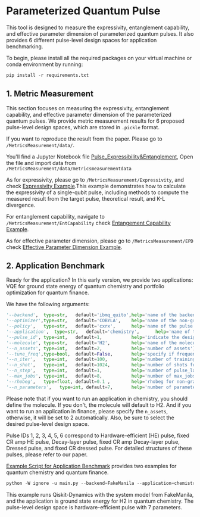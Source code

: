 # Parameterized Quantum Pulse
This tool is designed to measure the expressivity, entanglement capability, and effective parameter dimension of parameterized quantum pulses. It also provides 6 different pulse-level design spaces for application benchmarking.

To begin, please install all the required packages on your virtual machine or conda environment by running:

```python
pip install -r requirements.txt
```

## 1. Metric Measurement
This section focuses on measuring the expressivity, entanglement capability, and effective parameter dimension of the parameterized quantum pulses. We provide metric measurement results for 6 proposed pulse-level design spaces, which are stored in `.pickle` format.

If you want to reproduce the result from the paper. Please go to `/MetricsMeasurement/data/`.

You'll find a Jupyter Notebook file [Pulse_Expressibility&Entanglement](https://github.com/zlianghahaha/ParameterizedQuantumPulse/blob/main/MetricsMeasurement/data/Pulse_Expressibility%26Entanglement.ipynb), Open the file and import data from `/MetricsMeasurement/data/metricsmeasurementdata`

As for expressivity, please go to `/MetricsMeasurement/Expressivity`, and check [Expressivity Example](https://github.com/zlianghahaha/ParameterizedQuantumPulse/blob/main/MetricsMeasurement/Expressivity/JakartaPulseVQA_Expressibility.ipynb).This example demonstrates how to calculate the expressivity of a single-qubit pulse, including methods to compute the measured result from the target pulse, theoretical result, and K-L divergence.

For entanglement capability, navigate to `/MetricsMeasurement/EntCapability` check [Entangement Capability Example](https://github.com/zlianghahaha/ParameterizedQuantumPulse/blob/main/MetricsMeasurement/EntCapability/Pulse_Ent_Example.ipynb).

As for effective parameter dimension, please go to `/MetricsMeasurement/EPD` check [Effective Parameter Dimension Example](https://github.com/zlianghahaha/ParameterizedQuantumPulse/blob/main/MetricsMeasurement/EPD/EPD_Example.ipynb).


## 2. Application Benchmark

Ready for the application? In this early version, we provide two applications: VQE for ground state energy of quantum chemistry and portfolio optimization for quantum finance.

We have the following arguments:

```python
'--backend',  type=str,   default='ibmq_quito',help='name of the backend(Or a simulator like FakeManila)')
'--optimizer',type=str,   default='COBYLA',    help='name of the non-gradient optimizer')
'--policy',   type=str,   default='cxrx',      help='name of the pulse growth policy, deleted in this version')
'--application',  type=str,   default='chemistry',      help='name of the benchmark application')
'--pulse_id', type=int,   default=1,           help='indicate the design space at pulse level.')
'--molecule', type=str,   default='H2',        help='name of the molecules')
'--n_assets', type=int,   default=2,           help='number of assets')
'--tune_freq',type=bool,  default=False,       help='specify if frequencies are tuned')
'--n_iter',   type=int,   default=100,         help='number of training iterations')
'--n_shot',   type=int,   default=1024,        help='number of shots for measurement')
'--n_step',   type=int,   default=1,           help='number of pulse_layers')
'--max_jobs', type=int,   default=8,           help='number of max_jobs for multiprocessing')
'--rhobeg',   type=float, default=0.1 ,        help='rhobeg for non-gradient optimizer')
'--n_parameters',   type=int, default=7,       help='number of parameters in pulse ansatz')
```
Please note that if you want to run an application in chemistry, you should define the molecule. If you don't, the molecule will default to H2. And if you want to run an application in finance, please specify the `n_assets`, otherwise, it will be set to 2 automatically.
Also, be sure to select the desired pulse-level design space.

Pulse IDs 1, 2, 3, 4, 5, 6 correspond to Hardware-efficient (HE) pulse, fixed CR amp HE pulse, Decay-layer pulse, fixed CR amp Decay-layer pulse, Dressed pulse, and fixed CR dressed pulse. For detailed structures of these pulses, please refer to our paper.

[Example Script for Application Benchmark](https://github.com/zlianghahaha/ParameterizedQuantumPulse/blob/main/example_script.sh) provides two examples for quantum chemistry and quantum finance.

```python
python -W ignore -u main.py --backend=FakeManila --application=chemistry --pulse_id=1 --molecule=H2 --n_parameters=7 > testchemistyH2HE2q.txt&

```

This example runs Qiskit-Dynamics with the system model from FakeManila, and the application is ground state energy for H2 in quantum chemistry. The pulse-level design space is hardware-efficient pulse with 7 parameters.
